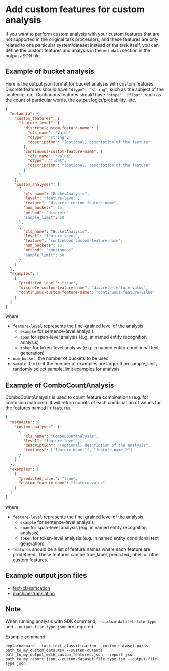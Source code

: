 # Add custom features for custom analysis

If you want to perform custom analysis with your custom features that are not supported
in the original task processors, and these features are only related to one particular
system/dataset instead of the task itself, you can define the custom features and
analysis in the `metadata` section in the output JSON file.

## Example of bucket analysis

Here is the output json format for bucket analysis with custom features. Discrete
features should have `"dtype": "string"`, such as the subject of the sentence, etc.
Continuous features should have `"dtype": "float"`, such as the count of particular
words, the output logits/probability, etc.

```json
{
  "metadata": {
    "custom_features": {
      "feature-level": {
        "discrete-custom-feature-name": {
          "cls_name": "Value",
          "dtype": "string",
          "description": "(optional) description of the feature"
        },
        "continuous-custom-feature-name": {
          "cls_name": "Value",
          "dtype": "float",
          "description": "(optional) description of the feature"
        }
      }
    },
    "custom_analyses": [
      {
        "cls_name": "BucketAnalysis",
        "level": "feature-level",
        "feature": "discrete-custom-feature-name",
        "num_buckets": 15,
        "method": "discrete"
        "sample_limit": 50
      },
      {
        "cls_name": "BucketAnalysis",
        "level": "feature-level",
        "feature": "continuous-custom-feature-name",
        "num_buckets": 15,
        "method": "continuous"
        "sample_limit": 50
      }
    ]
  },
  "examples": [
    {
      "predicted_label": "true",
      "discrete-custom-feature-name": "discrete-feature-value",
      "continuous-custom-feature-name": "continuous-feature-value"
    }
  ]
}
```

where

* `feature-level` represents the fine-grained level of the analysis
  * `example` for sentence-level analysis
  * `span` for span-level analysis (e.g. in named entity recognition analysis)
  * `token` for token-level analysis (e.g. in named entity conditional text generation)
* `num_bucket`: the number of buckets to be used
* `sample_limit`: if the number of examples are larger than sample_limit, randomly
  select sample_limit examples for analysis

## Example of ComboCountAnalysis

ComboCountAnalysis is used to count feature combinations (e.g. for confusion matrices).
It will return counts of each combination of values for the features named in `features`.

```json
{
  "metadata": {
    "custom_analyses": [
      {
        "cls_name": "ComboCountAnalysis",
        "level": "feature-level",
        "description": "(optional) description of the analysis",
        "features": ["feature-name-1", "feature-name-2"]
      }
    ]
  },
  "examples": [
    {
      "predicted_label": "true",
      "custom-feature-name": "feature-value"
    }
  ]
}
```

where

* `feature-level` represents the fine-grained level of the analysis
  * `example` for sentence-level analysis
  * `span` for span-level analysis (e.g. in named entity recognition analysis)
  * `token` for token-level analysis (e.g. in named entity conditional text generation)
* `features` should be a list of feature names where each feature are predefined. These
  features can be true_label, predicted_label, or other custom features.

## Example output json files

* [text-classification](https://github.com/neulab/ExplainaBoard/blob/main/data/system_outputs/text-classification-custom-feature-example.json)
* [machine-translation](https://github.com/neulab/ExplainaBoard/blob/main/integration_tests/artifacts/machine_translation/output_with_features.json)

## Note

When running analysis with SDK command, `--custom-dataset-file-type` and
`--output-file-type json` are required.

Example command:

```shell
explainaboard --task text-classification --custom-dataset-paths path_to_my_custom_data.tsv --system-outputs path_to_my_output_with_custom_features.json --report-json path_to_my_report.json --custom-dataset-file-type tsv --output-file-type json
```
